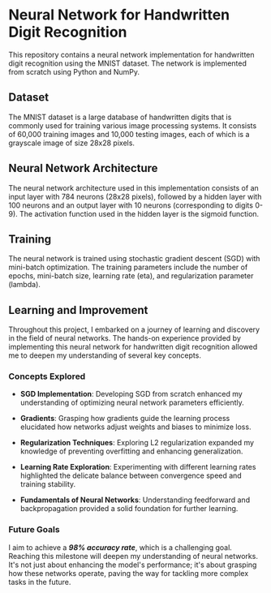 # Neural Network for Handwritten Digit Recognition
This repository contains a neural network implementation for handwritten digit recognition using the MNIST dataset. The network is implemented from scratch using Python and NumPy.

## Dataset
The MNIST dataset is a large database of handwritten digits that is commonly used for training various image processing systems. It consists of 60,000 training images and 10,000 testing images, each of which is a grayscale image of size 28x28 pixels.

## Neural Network Architecture
The neural network architecture used in this implementation consists of an input layer with 784 neurons (28x28 pixels), 
followed by a hidden layer with 100 neurons and an output layer with 10 neurons (corresponding to digits 0-9). 
The activation function used in the hidden layer is the sigmoid function.

## Training
The neural network is trained using stochastic gradient descent (SGD) with mini-batch optimization. 
The training parameters include the number of epochs, mini-batch size, learning rate (eta), and regularization parameter (lambda).

## Learning and Improvement
Throughout this project, I embarked on a journey of learning and discovery in the field of neural networks. 
The hands-on experience provided by implementing this neural network for handwritten digit recognition allowed me to deepen my understanding of several key concepts.

### Concepts Explored
* **SGD Implementation**: Developing SGD from scratch enhanced my understanding of optimizing neural network parameters efficiently.

* **Gradients**: Grasping how gradients guide the learning process elucidated how networks adjust weights and biases to minimize loss.

* **Regularization Techniques**: Exploring L2 regularization expanded my knowledge of preventing overfitting and enhancing generalization.

* **Learning Rate Exploration**: Experimenting with different learning rates highlighted the delicate balance between convergence speed and training stability.

* **Fundamentals of Neural Networks**: Understanding feedforward and backpropagation provided a solid foundation for further learning.

### Future Goals
I aim to achieve a ***98% accuracy rate***, which is a challenging goal. Reaching this milestone will deepen my understanding of neural networks. 
It's not just about enhancing the model's performance; it's about grasping how these networks operate, paving the way for tackling more complex tasks in the future.
